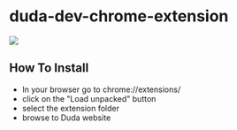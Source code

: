# duda-dev-chrome-extension

![](https://res.cloudinary.com/dw4daqkfv/image/upload/v1621860015/Screen_Shot_2021-05-24_at_15.39.50_gjikiu.png)

## How To Install

- In your browser go to chrome://extensions/
- click on the "Load unpacked" button
- select the extension folder
- browse to Duda website





